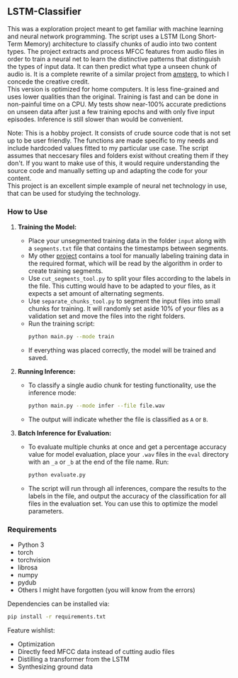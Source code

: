 ## LSTM-Classifier

This was a exploration project meant to get familiar with machine learning and neural network programming. The script uses a LSTM (Long Short-Term Memory) architecture to classify chunks of audio into two content types. The project extracts and process MFCC features from audio files in order to train a neural net to learn the distinctive patterns that distinguish the types of input data. It can then predict what type a unseen chunk of audio is. It is a complete rewrite of a similar project from [amsterg](https://github.com/amsterg/Podcast-Ad-Detection), to which I concede the creative credit.\
This version is optimized for home computers. It is less fine-grained and uses lower qualities than the original. Training is fast and can be done in non-painful time on a CPU. My tests show near-100% accurate predictions on unseen data after just a few training epochs and with only five input episodes. Inference is still slower than would be convenient.<p>
Note: This is a hobby project. It consists of crude source code that is not set up to be user friendly. The functions are made specific to my needs and include hardcoded values fitted to my particular use case. The script assumes that neccesary files and folders exist without creating them if they don't. If you want to make use of this, it would require understanding the source code and manually setting up and adapting the code for your content.\
This project is an excellent simple example of neural net technology in use, that can be used for studying the technology.

### How to Use

1. **Training the Model:**
   - Place your unsegmented training data in the folder `input` along with a `segments.txt` file that contains the timestamps between segments.
   - My other [project](https://github.com/Taylor-eOS/dual-model-classifier) contains a tool for manually labeling training data in the required format, which will be read by the algorithm in order to create training segments.
   - Use `cut_segments_tool.py` to split your files according to the labels in the file. This cutting would have to be adapted to your files, as it expects a set amount of alternating segments.
   - Use `separate_chunks_tool.py` to segment the input files into small chunks for training. It will randomly set aside 10% of your files as a validation set and move the files into the right folders.
   - Run the training script:
     ```bash
     python main.py --mode train
     ```
   - If everything was placed correctly, the model will be trained and saved.

2. **Running Inference:**
   - To classify a single audio chunk for testing functionality, use the inference mode:
     ```bash
     python main.py --mode infer --file file.wav
     ```
   - The output will indicate whether the file is classified as `A` or `B`.

3. **Batch Inference for Evaluation:**
   - To evaluate multiple chunks at once and get a percentage accuracy value for model evaluation, place your `.wav` files in the `eval` directory with an `_a` or `_b` at the end of the file name. Run:
     ```bash
     python evaluate.py
     ```
   - The script will run through all inferences, compare the results to the labels in the file, and output the accuracy of the classification for all files in the evaluation set. You can use this to optimize the model parameters.

### Requirements
- Python 3
- torch
- torchvision
- librosa
- numpy
- pydub
- Others I might have forgotten (you will know from the errors)

Dependencies can be installed via:
  ```bash
  pip install -r requirements.txt
  ```

Feature wishlist:<p>
- Optimization
- Directly feed MFCC data instead of cutting audio files
- Distilling a transformer from the LSTM
- Synthesizing ground data
